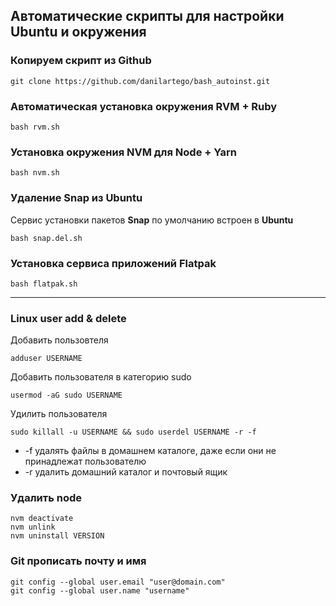 ## Автоматические скрипты для настройки Ubuntu и окружения

### Копируем скрипт из Github
```
git clone https://github.com/danilartego/bash_autoinst.git 
```

### Автоматическая установка окружения RVM + Ruby
```
bash rvm.sh
```

### Установка окружения NVM для Node + Yarn  
```
bash nvm.sh
```

### Удаление Snap из Ubuntu
Сервис установки пакетов **Snap** по умолчанию встроен в **Ubuntu**
```
bash snap.del.sh
```

### Установка сервиса приложений Flatpak
```
bash flatpak.sh
```

---
### Linux user add & delete

Добавить пользовтеля
```
adduser USERNAME
```
Добавить пользователя в категорию sudo
```
usermod -aG sudo USERNAME
```

Удилить пользователя
```
sudo killall -u USERNAME && sudo userdel USERNAME -r -f
```
- -f удалять файлы в домашнем каталоге, даже если они не принадлежат пользователю  
- -r удалить домашний каталог и почтовый ящик  

### Удалить node
```
nvm deactivate  
nvm unlink  
nvm uninstall VERSION 
```

### Git прописать почту и имя
```
git config --global user.email "user@domain.com"
git config --global user.name "username"
```

###